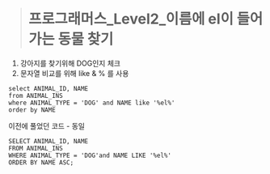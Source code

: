 ><h1>프로그래머스_Level2_이름에 el이 들어가는 동물 찾기</h1>
1. 강아지를 찾기위해 DOG인지 체크
2. 문자열 비교를 위해 like & % 를 사용


```MySQL
select ANIMAL_ID, NAME
from ANIMAL_INS
where ANIMAL_TYPE = 'DOG' and NAME like '%el%'
order by NAME
```
이전에 풀었던 코드 - 동일
```MySQL
SELECT ANIMAL_ID, NAME
FROM ANIMAL_INS
WHERE ANIMAL_TYPE = 'DOG'and NAME LIKE '%el%'
ORDER BY NAME ASC;
```
